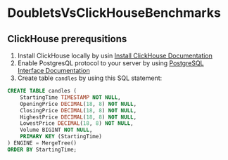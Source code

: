 # DoubletsVsClickHouseBenchmarks

##  ClickHouse prerequsitions
1. Install ClickHouse locally by usin [Install ClickHouse Documentation](https://clickhouse.com/docs/en/install)  
2. Enable PostgresQL protocol to your server by using [PostgreSQL Interface Documentation](https://clickhouse.com/docs/en/interfaces/postgresql/)
3. Create table `candles` by using this SQL statement:
```sql
CREATE TABLE candles (
    StartingTime TIMESTAMP NOT NULL,
    OpeningPrice DECIMAL(18, 8) NOT NULL,
    ClosingPrice DECIMAL(18, 8) NOT NULL,
    HighestPrice DECIMAL(18, 8) NOT NULL,
    LowestPrice DECIMAL(18, 8) NOT NULL,
    Volume BIGINT NOT NULL,
    PRIMARY KEY (StartingTime)
) ENGINE = MergeTree()
ORDER BY StartingTime;
```

